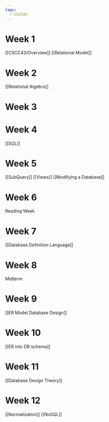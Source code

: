```yaml
---
tags:
  - CSCC43
---
```

# Week 1
[[CSCC43/Overview]]
[[Relational Model]]
# Week 2
[[Relational Algebra]]
# Week 3
# Week 4
[[SQL]]
# Week 5
[[SubQuery]]
[[Views]]
[[Modifying a Database]]
# Week 6
Reading Week
# Week 7
[[Database Definition Language]]
# Week 8
Midterm
# Week 9
[[ER Model Database Design]]
# Week 10
[[ER into DB schema]]
# Week 11
[[Database Design Theory]]
# Week 12
[[Normalization]]
[[NoSQL]]